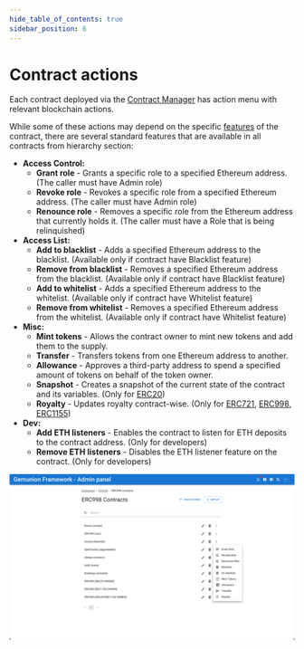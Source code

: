 ```yaml
---
hide_table_of_contents: true
sidebar_position: 6
---
```


# Contract actions

Each contract deployed via the [Contract Manager](/admin/miscellaneous/contract-manager.md) has
action menu with relevant blockchain actions.

While some of these actions may depend on the specific [features](/admin/hierarchy/ERC20/features) of the contract,
there are several standard features that are available in all contracts from hierarchy section:

- **Access Control:**
  - **Grant role** - Grants a specific role to a specified Ethereum address. (The caller must have Admin role)
  - **Revoke role** - Revokes a specific role from a specified Ethereum address. (The caller must have Admin role)
  - **Renounce role** - Removes a specific role from the Ethereum address that currently holds it. (The caller must have a Role that is being relinquished)
- **Access List:**
  - **Add to blacklist** - Adds a specified Ethereum address to the blacklist. (Available only if contract have Blacklist feature)
  - **Remove from blacklist** - Removes a specified Ethereum address from the blacklist. (Available only if contract have Blacklist feature)
  - **Add to whitelist** - Adds a specified Ethereum address to the whitelist. (Available only if contract have Whitelist feature)
  - **Remove from whitelist** - Removes a specified Ethereum address from the whitelist. (Available only if contract have Whitelist feature)
- **Misc:**
  - **Mint tokens** - Allows the contract owner to mint new tokens and add them to the supply.
  - **Transfer** - Transfers tokens from one Ethereum address to another.
  - **Allowance** - Approves a third-party address to spend a specified amount of tokens on behalf of the token owner.
  - **Snapshot** - Creates a snapshot of the current state of the contract and its variables. (Only for [ERC20](/admin/category/erc20/))
  - **Royalty** - Updates royalty contract-wise. (Only for [ERC721](/admin/category/erc721/), [ERC998](/admin/category/erc998/), [ERC1155](/admin/category/erc1155/))
- **Dev:**
  - **Add ETH listeners** - Enables the contract to listen for ETH deposits to the contract address. (Only for
    developers)
  - **Remove ETH listeners** - Disables the ETH listener feature on the contract. (Only for developers)

![hierarchy contract action menu](/img/admin/hierarchy/contract_actions.png)
